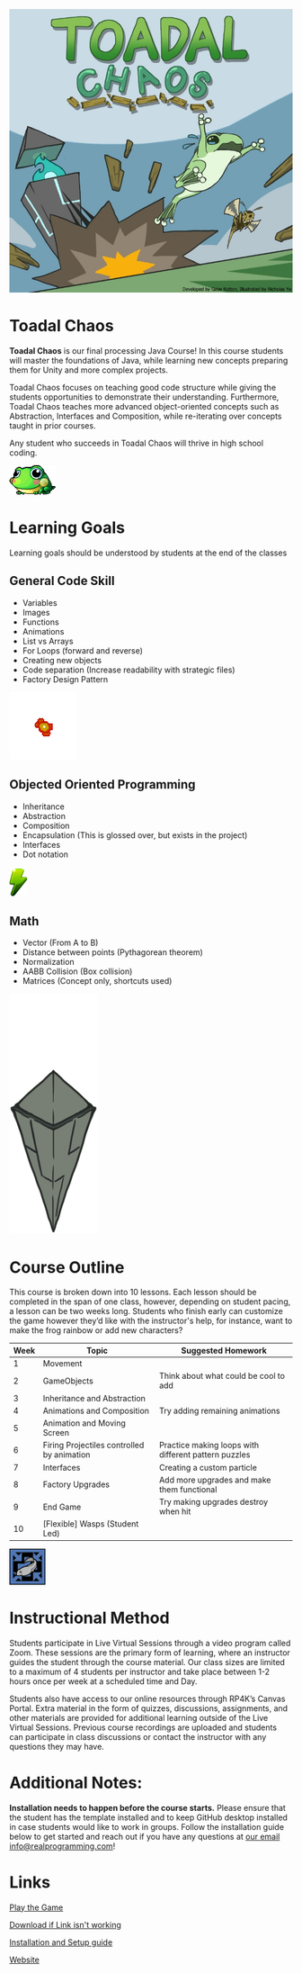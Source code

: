 ![cover.jpg](data/Backgrounds/cover.jpg)

# Toadal Chaos

**Toadal Chaos** is our final processing Java Course! 
In this course students will master the foundations of Java, while learning new concepts preparing them for Unity and more complex projects. 


Toadal Chaos focuses on teaching good code structure while giving the students opportunities to demonstrate their understanding.
Furthermore, Toadal Chaos teaches more advanced object-oriented concepts such as Abstraction, Interfaces and Composition, while re-iterating over concepts taught in prior courses.

Any student who succeeds in Toadal Chaos will thrive in high school coding.

![frogidle0.png](data/Frog/frogidle0.png)

# Learning Goals

Learning goals should be understood by students at the end of the classes

## General Code Skill
* Variables
* Images
* Functions
* Animations
* List vs Arrays 
* For Loops (forward and reverse)
* Creating new objects
* Code separation (Increase readability with strategic files)
* Factory Design Pattern 

![merged.gif](data/Gameplay/merged.gif)

## Objected Oriented Programming
* Inheritance
* Abstraction
* Composition
* Encapsulation (This is glossed over, but exists in the project)
* Interfaces
* Dot notation

![frenchfly.png](data/Powerups/frenchfly.png)

## Math
* Vector (From A to B)
* Distance between points (Pythagorean theorem)
* Normalization
* AABB Collision (Box collision)
* Matrices (Concept only, shortcuts used)

![obeliskidle0.png](data/Obelisk/obeliskidle0.png)

# Course Outline
This course is broken down into 10 lessons. Each lesson should be completed in the span of one class, however, depending on student pacing,
a lesson can be two weeks long. Students who finish early can customize the game however they’d like with the instructor's help, 
for instance, want to make the frog rainbow or add new characters?

| Week | Topic                                      | Suggested Homework                                   |
|------|--------------------------------------------|------------------------------------------------------|
| 1    | Movement                                   |                                                      |
| 2    | GameObjects                                | Think about what could be cool to add                |
| 3    | Inheritance and Abstraction                |                                                      |
| 4    | Animations and Composition                 | Try adding remaining animations                      |
| 5    | Animation and Moving Screen                |                                                      |
| 6    | Firing Projectiles controlled by animation | Practice making loops with different pattern puzzles |
| 7    | Interfaces                                 | Creating a custom particle                           |
| 8    | Factory Upgrades                           | Add more upgrades and make them functional           |
| 9    | End Game                                   | Try making upgrades destroy when hit                 |
| 10   | [Flexible] Wasps (Student Led)             |                                                      |

![tadpole.png](data/Powerups/tadpole.png)

# Instructional Method
Students participate in Live Virtual Sessions through a video program called Zoom.
These sessions are the primary form of learning, where an instructor guides the student
through the course material. Our class sizes are limited to a maximum of 4 students per
instructor and take place between 1-2 hours once per week at a scheduled time and
Day.

Students also have access to our online resources through RP4K’s Canvas Portal.
Extra material in the form of quizzes, discussions, assignments, and other materials are
provided for additional learning outside of the Live Virtual Sessions. Previous course
recordings are uploaded and students can participate in class discussions or contact the
instructor with any questions they may have.


# Additional Notes:
**Installation needs to happen before the course starts.**
Please ensure that the student has the template installed and to keep GitHub desktop installed in case students would like to work in groups. Follow the installation guide below to get started and reach out if you have any questions at [our email info@realprogramming.com](mailto:info@realprogramming.com)!

# Links

[Play the Game](https://flamingoezpz.github.io/Projects/Java/ToadalChaos/ToadalChaos.html)

[Download if Link isn't working](https://drive.google.com/file/d/1ku3LWTmviG4ft8kdRMSf2sQD9CFurjIQ/view?usp=drive_link)

[Installation and Setup guide](https://docs.google.com/document/d/1l68CybTafnAKsQsMTc5M8fqCZZZ0au7lIT8ssTyRpw0/edit?usp=sharing)

[Website](https://realprogramming.com/)
